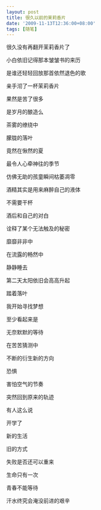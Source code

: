 ```yaml
---
layout: post
title: 很久以前的茉莉香片
date: '2009-11-13T12:36:00+08:00'
tags: [随笔]
---
```


很久没有再翻开茉莉香片了

小白依旧记得那本皱皱书的来历

是谁还轻轻回放那首依然退色的歌

亲手沏了一杯茉莉香片

果然是苦了很多

是岁月的酿造么

茶雾的缭绕中

朦胧的落叶

竟然在愀然的夏

最令人心牵神往的季节

仿佛无助的孩童瞬间枯萎凋零

酒精其实是用来麻醉自己的液体

不需要干杯

酒后和自己的对白

诠释了某个无法触及的秘密

靡靡非非中

在流露的畅然中

静静睡去

第二天太阳依旧会高高升起

踏着落叶

我开始寻找梦想

至少看起来是

无奈默默的等待

在苦苦猜测中

不断的衍生新的方向

恐惧

害怕空气的节奏

突然回到原来的轨迹

有人这么说

开学了

新的生活

旧的方式

失败是否还可以重来

生命只有一次

青春不能等待

汗水终究会淹没前进的艰辛
